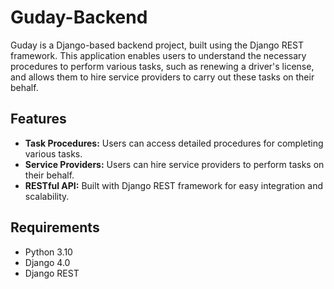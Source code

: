 # Guday-Backend
Guday is a Django-based backend project, built using the Django REST framework. This application enables users to understand the necessary procedures to perform various tasks, such as renewing a driver's license, and allows them to hire service providers to carry out these tasks on their behalf.
## Features 
- **Task Procedures:** Users can access detailed procedures for completing various tasks.
- **Service Providers:** Users can hire service providers to perform tasks on their behalf.
- **RESTful API:** Built with Django REST framework for easy integration and scalability.
## Requirements
- Python 3.10
- Django 4.0
- Django REST
